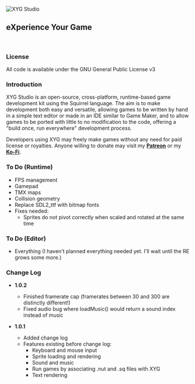 ![XYG Studio](http://xygstudio.org/img/logo.png)
## **eXperience Your Game**

&nbsp;

### **License**

All code is available under the GNU General Public License v3

### **Introduction**

XYG Studio is an open-source, cross-platform, runtime-based game development kit using the Squirrel language. The aim is to make development both easy and versatile, allowing games to be written by hand in a simple text editor or made in an IDE similar to Game Maker, and to allow games to be ported with little to no modification to the code, offering a "build once, run everywhere" development process.

Developers using XYG may freely make games without any need for paid license or royalties. Anyone willing to donate may visit my **[Patreon](http://www.patreon.com/kelvin)** or my **[Ko-Fi](http://www.ko-fi.com/kelvinshadewing)**.

### To Do (Runtime)

* FPS management
* Gamepad
* TMX maps
* Collision geometry
* Replace SDL2_ttf with bitmap fonts
* Fixes needed:
  * Sprites do not pivot correctly when scaled and rotated at the same time

### To Do (Editor)

* Everything (I haven't planned everything needed yet. I'll wait until the RE grows some more.)

### Change Log

* **1.0.2**
  * Finished framerate cap (framerates between 30 and 300 are distinctly different!)
  * Fixed audio bug where loadMusic() would return a sound index instead of music

* **1.0.1**
  * Added change log
  * Features existing before change log:
    * Keyboard and mouse input
	* Sprite loading and rendering
	* Sound and music
	* Run games by associating .nut and .sq files with XYG
	* Text rendering